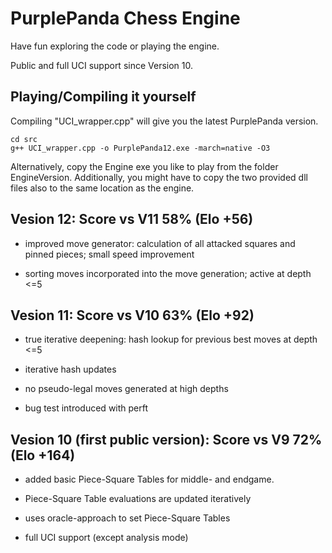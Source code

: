 # PurplePanda Chess Engine

Have fun exploring the code or playing the engine.

Public and full UCI support since Version 10.


## Playing/Compiling it yourself

Compiling "UCI_wrapper.cpp" will give you the latest PurplePanda version.

```
cd src
g++ UCI_wrapper.cpp -o PurplePanda12.exe -march=native -O3
```

Alternatively, copy the Engine exe you like to play from the folder EngineVersion. Additionally, you might have to copy the two provided dll files also to the same location as the engine.


## Vesion 12: Score vs V11 58% (Elo +56)
* improved move generator: calculation of all attacked squares and pinned pieces; small speed improvement

* sorting moves incorporated into the move generation; active at depth <=5


## Vesion 11: Score vs V10 63% (Elo +92)
* true iterative deepening: hash lookup for previous best moves at depth <=5

* iterative hash updates

* no pseudo-legal moves generated at high depths

* bug test introduced with perft


## Vesion 10 (first public version): Score vs V9 72% (Elo +164)
* added basic Piece-Square Tables for middle- and endgame.

* Piece-Square Table evaluations are updated iteratively

* uses oracle-approach to set Piece-Square Tables

* full UCI support (except analysis mode)


